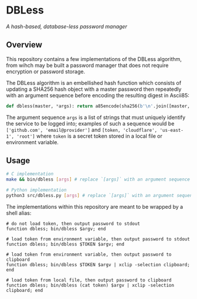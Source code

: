 # DBLess

_A hash-based, database-less password manager_

## Overview

This repository contains a few implementations of the DBLess algorithm, from wihch may be built a password manager that does not require encryption or password storage.

The DBLess algorithm is an embellished hash function which consists of updating a SHA256 hash object with a master password then repeatedly with an argument sequence before encoding the resulting digest in Ascii85:

```python
def dbless(master, *args): return a85encode(sha256(b'\n'.join([master, *args, b''])).digest())
```

The argument sequence `args` is a list of strings that must uniquely identify the service to be logged into; examples of such a sequence would be `['github.com', 'email@provider']` and `[token, 'cloudflare', 'us-east-1', 'root']` where `token` is a secret token stored in a local file or environment variable.

## Usage

```bash
# C implementation
make && bin/dbless [args] # replace `[args]` with an argument sequence

# Python implementation
python3 src/dbless.py [args] # replace `[args]` with an argument sequence
```

The implementations within this repository are meant to be wrapped by a shell alias:

```fish
# do not load token, then output password to stdout
function dbless; bin/dbless $argv; end

# load token from environment variable, then output password to stdout
function dbless; bin/dbless $TOKEN $argv; end

# load token from environment variable, then output password to clipboard
function dbless; bin/dbless $TOKEN $argv | xclip -selection clipboard; end

# load token from local file, then output password to clipboard
function dbless; bin/dbless (cat token) $argv | xclip -selection clipboard; end
```
